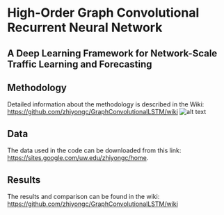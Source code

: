 # High-Order Graph Convolutional Recurrent Neural Network
## A Deep Learning Framework for Network-Scale Traffic Learning and Forecasting

## Methodology
Detailed information about the methodology is described in the Wiki: https://github.com/zhiyongc/GraphConvolutionalLSTM/wiki
![alt text](https://github.com/zhiyongc/GraphConvolutionalLSTM/blob/master/Images/agc_comparison_1000.png)

## Data 
The data used in the code can be downloaded from this link: https://sites.google.com/uw.edu/zhiyongc/home. 

## Results
The results and comparison can be found in the wiki: https://github.com/zhiyongc/GraphConvolutionalLSTM/wiki


